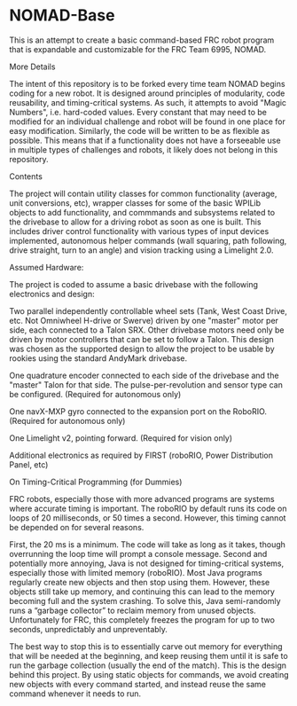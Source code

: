 # NOMAD-Base
This is an attempt to create a basic command-based FRC robot program that is expandable and customizable for the FRC Team 6995, NOMAD.

More Details
    
The intent of this repository is to be forked every time team NOMAD begins coding for a new robot. It is designed around principles of modularity, code reusability, and timing-critical systems. As such, it attempts to avoid "Magic Numbers", i.e. hard-coded values. Every constant that may need to be modified for an individual challenge and robot will be found in one place for easy modification. Similarly, the code will be written to be as flexible as possible. This means that if a functionality does not have a forseeable use in multiple types of challenges and robots, it likely does not belong in this repository.

Contents

The project will contain utility classes for common functionality (average, unit conversions, etc), wrapper classes for some of the basic WPILib objects to add functionality, and commmands and subsystems related to the drivebase to allow for a driving robot as soon as one is built. This includes driver control functionality with various types of input devices implemented, autonomous helper commands (wall squaring, path following, drive straight, turn to an angle) and vision tracking using a Limelight 2.0.

Assumed Hardware:

The project is coded to assume a basic drivebase with the following electronics and design:

Two parallel independently controllable wheel sets (Tank, West Coast Drive, etc. Not Omniwheel H-drive or Swerve) driven by one "master" motor per side, each connected to a Talon SRX. Other drivebase motors need only be driven by motor controllers that can be set to follow a Talon. This design was chosen as the supported design to allow the project to be usable by rookies using the standard AndyMark drivebase.

One quadrature encoder connected to each side of the drivebase and the "master" Talon for that side. The pulse-per-revolution and sensor type can be configured. (Required for autonomous only)

One navX-MXP gyro connected to the expansion port on the RoboRIO. (Required for autonomous only)

One Limelight v2, pointing forward. (Required for vision only)

Additional electronics as required by FIRST (roboRIO, Power Distribution Panel, etc)

On Timing-Critical Programming (for Dummies)
 
FRC robots, especially those with more advanced programs
are systems where accurate timing is important.
The roboRIO by default runs its code on loops of 20 milliseconds, or 50 times a second.
However, this timing cannot be depended on for several reasons.

First, the 20 ms is a minimum. The code will take as long as it takes, though overrunning the loop time will prompt a console message. 
Second and potentially more annoying, Java is not designed for timing-critical systems, especially those with limited memory (roboRIO). 
Most Java programs regularly create new objects and then stop using them. 
However, these objects still take up memory, and continuing this can lead to the memory becoming full and the system crashing.
To solve this, Java semi-randomly runs a “garbage collector” to reclaim memory from unused objects.
Unfortunately for FRC, this completely freezes the program for up to two seconds, unpredictably and unpreventably.

The best way to stop this is to essentially carve out memory for everything that will be needed at the beginning, and keep reusing them until it is safe to run the garbage collection (usually the end of the match).
This is the design behind this project. By using static objects for commands, we avoid creating new objects with every command started, and instead reuse the same command whenever it needs to run.
